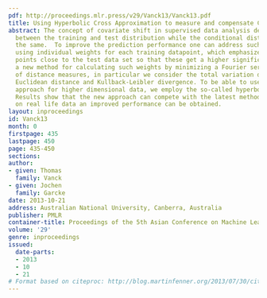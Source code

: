 ```yaml
---
pdf: http://proceedings.mlr.press/v29/Vanck13/Vanck13.pdf
title: Using Hyperbolic Cross Approximation to measure and compensate Covariate Shift
abstract: The concept of covariate shift in supervised data analysis describes a difference
  between the training and test distribution while the conditional distribution remains
  the same.  To improve the prediction performance one can address such a change by
  using individual weights for each training datapoint, which emphasizes the training
  points close to the test data set so that these get a higher significance. We propose
  a new method for calculating such weights by minimizing a Fourier series approximation
  of distance measures, in particular we consider the total variation distance, the
  Euclidean distance and Kullback-Leibler divergence. To be able to use the Fourier
  approach for higher dimensional data, we employ the so-called hyperbolic cross approximation.
  Results show that the new approach can compete with the latest methods and that
  on real life data an improved performance can be obtained.
layout: inproceedings
id: Vanck13
month: 0
firstpage: 435
lastpage: 450
page: 435-450
sections: 
author:
- given: Thomas
  family: Vanck
- given: Jochen
  family: Garcke
date: 2013-10-21
address: Australian National University, Canberra, Australia
publisher: PMLR
container-title: Proceedings of the 5th Asian Conference on Machine Learning
volume: '29'
genre: inproceedings
issued:
  date-parts:
  - 2013
  - 10
  - 21
# Format based on citeproc: http://blog.martinfenner.org/2013/07/30/citeproc-yaml-for-bibliographies/
---
```

